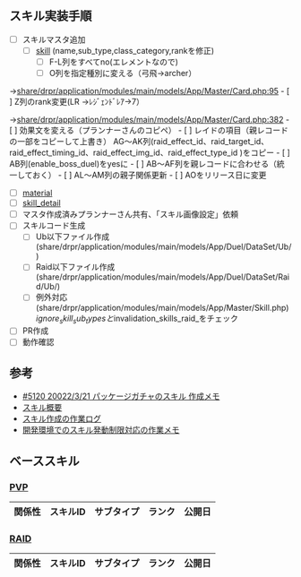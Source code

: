 ## スキル実装手順

- [ ] スキルマスタ追加
  - [ ] [skill](https://docs.google.com/spreadsheets/d/1WLM1q0f7DZSQo7Md5RkFRZvMy7v0EUZ_4ajDNL04Y2A/edit#gid=0&range=A4606) (name,sub_type,class_category,rankを修正)
      - [ ] F-L列をすべてno(エレメントなので)
      - [ ] O列を指定種別に変える（弓飛→archer）

→[share/drpr/application/modules/main/models/App/Master/Card.php:95](https://github.com/mynet-inc/drpr-server/blob/21251790e4f7e0b081d5f2dfd025d08a27315336/share/drpr/application/modules/main/models/App/Master/Card.php#L94-L104)
      - [ ] Z列のrank変更(LR →ﾚｼﾞｪﾝﾄﾞﾚｱ→7）
      
→[share/drpr/application/modules/main/models/App/Master/Card.php:382](https://github.com/mynet-inc/drpr-server/blob/21251790e4f7e0b081d5f2dfd025d08a27315336/share/drpr/application/modules/main/models/App/Master/Card.php#L374-L391)
      - [ ] 効果文を変える（プランナーさんのコピペ）
      - [ ] レイドの項目（親レコードの一部をコピーして上書き）
AG〜AK列(raid_effect_id、raid_target_id、raid_effect_timing_id、raid_effect_img_id、raid_effect_type_id )をコピー
      - [ ] AB列(enable_boss_duel)をyesに
      - [ ] AB〜AF列を親レコードに合わせる（統一しておく）
      - [ ] AL〜AM列の親子関係更新
      - [ ] AOをリリース日に変更
  - [ ] [material](https://docs.google.com/spreadsheets/d/1WLM1q0f7DZSQo7Md5RkFRZvMy7v0EUZ_4ajDNL04Y2A/edit#gid=650701738&range=A4567)
  - [ ] [skill_detail](https://docs.google.com/spreadsheets/d/1WLM1q0f7DZSQo7Md5RkFRZvMy7v0EUZ_4ajDNL04Y2A/edit#gid=594173727&range=A38780)
- [ ] マスタ作成済みプランナーさん共有、「スキル画像設定」依頼
- [ ] スキルコード生成
  - [ ] Ub以下ファイル作成(share/drpr/application/modules/main/models/App/Duel/DataSet/Ub/)
  - [ ] Raid以下ファイル作成(share/drpr/application/modules/main/models/App/Duel/DataSet/Raid/Ub/)
  - [ ] 例外対応(share/drpr/application/modules/main/models/App/Master/Skill.php)
    $ignore_skill_sub_typesと$invalidation_skills_raid_をチェック
- [ ] PR作成
- [ ] 動作確認

## 参考
- [#5120 20022/3/21 パッケージガチャのスキル 作成メモ](https://github.com/mynet-inc/drpr-server/issues/5120)
- [スキル概要](https://sites.google.com/a/mynet.co.jp/dorataku/engineer/sukiru)
- [スキル作成の作業ログ](https://drive.google.com/drive/folders/1f6Iqf4roV8IEXjR-z67Ibyz80KlPbAEW)
- [開発環境でのスキル発動制限対応の作業メモ](https://github.com/mynet-inc/drpr-server/issues/5141)

## ベーススキル
### [PVP](http://tool.gree334.drpr.dev.syapp.jp/master/skilldetail?si=)

関係性 | スキルID | サブタイプ | ランク | 公開日
-- | -- | -- | -- | --


### [RAID](http://tool.gree334.drpr.dev.syapp.jp/master/skilldetail?si=)

関係性 | スキルID | サブタイプ | ランク | 公開日
-- | -- | -- | -- | --

